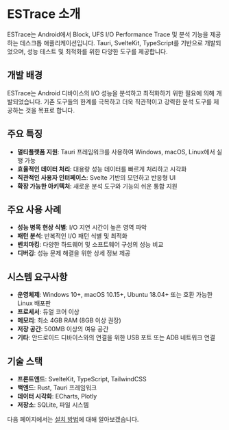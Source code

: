 # ESTrace 소개

ESTrace는 Android에서 Block, UFS I/O Performance Trace 및 분석 기능을 제공하는 데스크톱 애플리케이션입니다. Tauri, SvelteKit, TypeScript를 기반으로 개발되었으며, 성능 테스트 및 최적화를 위한 다양한 도구를 제공합니다.

## 개발 배경

ESTrace는 Android 디바이스의 I/O 성능을 분석하고 최적화하기 위한 필요에 의해 개발되었습니다. 기존 도구들의 한계를 극복하고 더욱 직관적이고 강력한 분석 도구를 제공하는 것을 목표로 합니다.

## 주요 특징

- **멀티플랫폼 지원**: Tauri 프레임워크를 사용하여 Windows, macOS, Linux에서 실행 가능
- **효율적인 데이터 처리**: 대용량 성능 데이터를 빠르게 처리하고 시각화
- **직관적인 사용자 인터페이스**: Svelte 기반의 모던하고 반응형 UI
- **확장 가능한 아키텍처**: 새로운 분석 도구와 기능의 쉬운 통합 지원

## 주요 사용 사례

- **성능 병목 현상 식별**: I/O 지연 시간이 높은 영역 파악
- **패턴 분석**: 반복적인 I/O 패턴 식별 및 최적화
- **벤치마킹**: 다양한 하드웨어 및 소프트웨어 구성의 성능 비교
- **디버깅**: 성능 문제 해결을 위한 상세 정보 제공

## 시스템 요구사항

- **운영체제**: Windows 10+, macOS 10.15+, Ubuntu 18.04+ 또는 호환 가능한 Linux 배포판
- **프로세서**: 듀얼 코어 이상
- **메모리**: 최소 4GB RAM (8GB 이상 권장)
- **저장 공간**: 500MB 이상의 여유 공간
- **기타**: 안드로이드 디바이스와의 연결을 위한 USB 포트 또는 ADB 네트워크 연결

## 기술 스택

- **프론트엔드**: SvelteKit, TypeScript, TailwindCSS
- **백엔드**: Rust, Tauri 프레임워크
- **데이터 시각화**: ECharts, Plotly 
- **저장소**: SQLite, 파일 시스템

다음 페이지에서는 [설치 방법](./installation.md)에 대해 알아보겠습니다.

